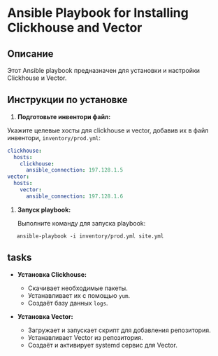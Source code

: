 # Ansible Playbook for Installing Clickhouse and Vector

## Описание

Этот Ansible playbook предназначен для установки и настройки Clickhouse и Vector. 

## Инструкции по установке

1. **Подготовьте инвентори файл:**

Укажите целевые хосты для clickhouse и vector, добавив их в файл инвентори, `inventory/prod.yml`:
```yml
clickhouse:
  hosts:
    clickhouse:
      ansible_connection: 197.128.1.5
vector:
  hosts:
    vector:
      ansible_connection: 197.128.1.6
```


1. **Запуск playbook:**

   Выполните команду для запуска playbook:

```shell
   ansible-playbook -i inventory/prod.yml site.yml
```
   
## tasks

- **Установка Clickhouse:**
  - Скачивает необходимые пакеты.
  - Устанавливает их с помощью `yum`.
  - Создаёт базу данных `logs`.

- **Установка Vector:**
  - Загружает и запускает скрипт для добавления репозитория.
  - Устанавливает Vector из репозитория.
  - Создаёт и активирует systemd сервис для Vector.